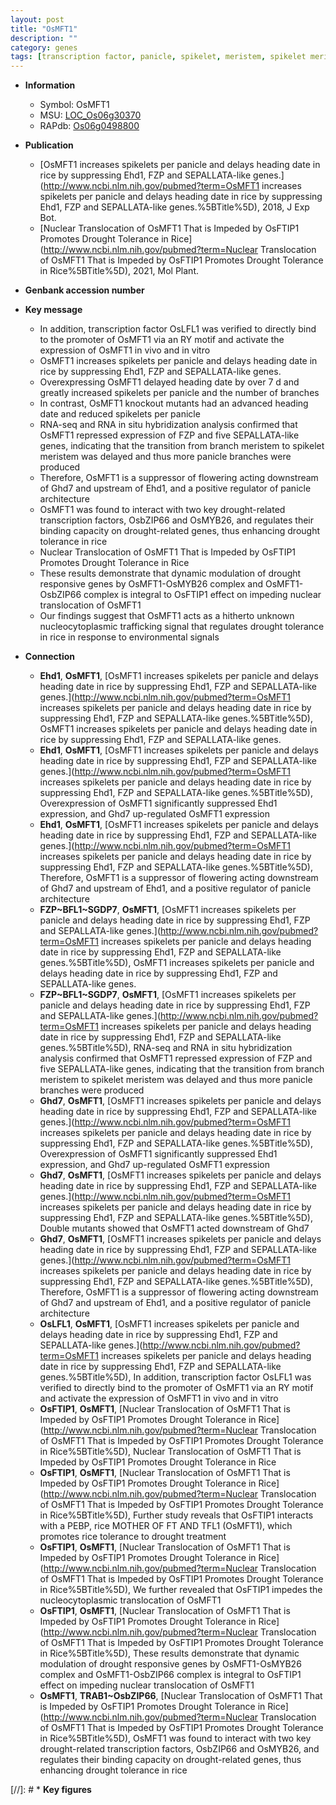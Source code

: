 ```yaml
---
layout: post
title: "OsMFT1"
description: ""
category: genes
tags: [transcription factor, panicle, spikelet, meristem, spikelet meristem, architecture, heading date, panicle architecture, spikelets per panicle, drought, tolerance, drought tolerance]
---
```


* **Information**  
    + Symbol: OsMFT1  
    + MSU: [LOC_Os06g30370](http://rice.uga.edu/cgi-bin/ORF_infopage.cgi?orf=LOC_Os06g30370)  
    + RAPdb: [Os06g0498800](http://rapdb.dna.affrc.go.jp/viewer/gbrowse_details/irgsp1?name=Os06g0498800)  

* **Publication**  
    + [OsMFT1 increases spikelets per panicle and delays heading date in rice by suppressing Ehd1, FZP and SEPALLATA-like genes.](http://www.ncbi.nlm.nih.gov/pubmed?term=OsMFT1 increases spikelets per panicle and delays heading date in rice by suppressing Ehd1, FZP and SEPALLATA-like genes.%5BTitle%5D), 2018, J Exp Bot.
    + [Nuclear Translocation of OsMFT1 That is Impeded by OsFTIP1 Promotes Drought Tolerance in Rice](http://www.ncbi.nlm.nih.gov/pubmed?term=Nuclear Translocation of OsMFT1 That is Impeded by OsFTIP1 Promotes Drought Tolerance in Rice%5BTitle%5D), 2021, Mol Plant.

* **Genbank accession number**  

* **Key message**  
    + In addition, transcription factor OsLFL1 was verified to directly bind to the promoter of OsMFT1 via an RY motif and activate the expression of OsMFT1 in vivo and in vitro
    + OsMFT1 increases spikelets per panicle and delays heading date in rice by suppressing Ehd1, FZP and SEPALLATA-like genes.
    + Overexpressing OsMFT1 delayed heading date by over 7 d and greatly increased spikelets per panicle and the number of branches
    + In contrast, OsMFT1 knockout mutants had an advanced heading date and reduced spikelets per panicle
    + RNA-seq and RNA in situ hybridization analysis confirmed that OsMFT1 repressed expression of FZP and five SEPALLATA-like genes, indicating that the transition from branch meristem to spikelet meristem was delayed and thus more panicle branches were produced
    + Therefore, OsMFT1 is a suppressor of flowering acting downstream of Ghd7 and upstream of Ehd1, and a positive regulator of panicle architecture
    + OsMFT1 was found to interact with two key drought-related transcription factors, OsbZIP66 and OsMYB26, and regulates their binding capacity on drought-related genes, thus enhancing drought tolerance in rice
    + Nuclear Translocation of OsMFT1 That is Impeded by OsFTIP1 Promotes Drought Tolerance in Rice
    + These results demonstrate that dynamic modulation of drought responsive genes by OsMFT1-OsMYB26 complex and OsMFT1-OsbZIP66 complex is integral to OsFTIP1 effect on impeding nuclear translocation of OsMFT1
    + Our findings suggest that OsMFT1 acts as a hitherto unknown nucleocytoplasmic trafficking signal that regulates drought tolerance in rice in response to environmental signals

* **Connection**  
    + __Ehd1__, __OsMFT1__, [OsMFT1 increases spikelets per panicle and delays heading date in rice by suppressing Ehd1, FZP and SEPALLATA-like genes.](http://www.ncbi.nlm.nih.gov/pubmed?term=OsMFT1 increases spikelets per panicle and delays heading date in rice by suppressing Ehd1, FZP and SEPALLATA-like genes.%5BTitle%5D), OsMFT1 increases spikelets per panicle and delays heading date in rice by suppressing Ehd1, FZP and SEPALLATA-like genes.
    + __Ehd1__, __OsMFT1__, [OsMFT1 increases spikelets per panicle and delays heading date in rice by suppressing Ehd1, FZP and SEPALLATA-like genes.](http://www.ncbi.nlm.nih.gov/pubmed?term=OsMFT1 increases spikelets per panicle and delays heading date in rice by suppressing Ehd1, FZP and SEPALLATA-like genes.%5BTitle%5D),  Overexpression of OsMFT1 significantly suppressed Ehd1 expression, and Ghd7 up-regulated OsMFT1 expression
    + __Ehd1__, __OsMFT1__, [OsMFT1 increases spikelets per panicle and delays heading date in rice by suppressing Ehd1, FZP and SEPALLATA-like genes.](http://www.ncbi.nlm.nih.gov/pubmed?term=OsMFT1 increases spikelets per panicle and delays heading date in rice by suppressing Ehd1, FZP and SEPALLATA-like genes.%5BTitle%5D),  Therefore, OsMFT1 is a suppressor of flowering acting downstream of Ghd7 and upstream of Ehd1, and a positive regulator of panicle architecture
    + __FZP~BFL1~SGDP7__, __OsMFT1__, [OsMFT1 increases spikelets per panicle and delays heading date in rice by suppressing Ehd1, FZP and SEPALLATA-like genes.](http://www.ncbi.nlm.nih.gov/pubmed?term=OsMFT1 increases spikelets per panicle and delays heading date in rice by suppressing Ehd1, FZP and SEPALLATA-like genes.%5BTitle%5D), OsMFT1 increases spikelets per panicle and delays heading date in rice by suppressing Ehd1, FZP and SEPALLATA-like genes.
    + __FZP~BFL1~SGDP7__, __OsMFT1__, [OsMFT1 increases spikelets per panicle and delays heading date in rice by suppressing Ehd1, FZP and SEPALLATA-like genes.](http://www.ncbi.nlm.nih.gov/pubmed?term=OsMFT1 increases spikelets per panicle and delays heading date in rice by suppressing Ehd1, FZP and SEPALLATA-like genes.%5BTitle%5D),  RNA-seq and RNA in situ hybridization analysis confirmed that OsMFT1 repressed expression of FZP and five SEPALLATA-like genes, indicating that the transition from branch meristem to spikelet meristem was delayed and thus more panicle branches were produced
    + __Ghd7__, __OsMFT1__, [OsMFT1 increases spikelets per panicle and delays heading date in rice by suppressing Ehd1, FZP and SEPALLATA-like genes.](http://www.ncbi.nlm.nih.gov/pubmed?term=OsMFT1 increases spikelets per panicle and delays heading date in rice by suppressing Ehd1, FZP and SEPALLATA-like genes.%5BTitle%5D),  Overexpression of OsMFT1 significantly suppressed Ehd1 expression, and Ghd7 up-regulated OsMFT1 expression
    + __Ghd7__, __OsMFT1__, [OsMFT1 increases spikelets per panicle and delays heading date in rice by suppressing Ehd1, FZP and SEPALLATA-like genes.](http://www.ncbi.nlm.nih.gov/pubmed?term=OsMFT1 increases spikelets per panicle and delays heading date in rice by suppressing Ehd1, FZP and SEPALLATA-like genes.%5BTitle%5D),  Double mutants showed that OsMFT1 acted downstream of Ghd7
    + __Ghd7__, __OsMFT1__, [OsMFT1 increases spikelets per panicle and delays heading date in rice by suppressing Ehd1, FZP and SEPALLATA-like genes.](http://www.ncbi.nlm.nih.gov/pubmed?term=OsMFT1 increases spikelets per panicle and delays heading date in rice by suppressing Ehd1, FZP and SEPALLATA-like genes.%5BTitle%5D),  Therefore, OsMFT1 is a suppressor of flowering acting downstream of Ghd7 and upstream of Ehd1, and a positive regulator of panicle architecture
    + __OsLFL1__, __OsMFT1__, [OsMFT1 increases spikelets per panicle and delays heading date in rice by suppressing Ehd1, FZP and SEPALLATA-like genes.](http://www.ncbi.nlm.nih.gov/pubmed?term=OsMFT1 increases spikelets per panicle and delays heading date in rice by suppressing Ehd1, FZP and SEPALLATA-like genes.%5BTitle%5D),  In addition, transcription factor OsLFL1 was verified to directly bind to the promoter of OsMFT1 via an RY motif and activate the expression of OsMFT1 in vivo and in vitro
    + __OsFTIP1__, __OsMFT1__, [Nuclear Translocation of OsMFT1 That is Impeded by OsFTIP1 Promotes Drought Tolerance in Rice](http://www.ncbi.nlm.nih.gov/pubmed?term=Nuclear Translocation of OsMFT1 That is Impeded by OsFTIP1 Promotes Drought Tolerance in Rice%5BTitle%5D), Nuclear Translocation of OsMFT1 That is Impeded by OsFTIP1 Promotes Drought Tolerance in Rice
    + __OsFTIP1__, __OsMFT1__, [Nuclear Translocation of OsMFT1 That is Impeded by OsFTIP1 Promotes Drought Tolerance in Rice](http://www.ncbi.nlm.nih.gov/pubmed?term=Nuclear Translocation of OsMFT1 That is Impeded by OsFTIP1 Promotes Drought Tolerance in Rice%5BTitle%5D),  Further study reveals that OsFTIP1 interacts with a PEBP, rice MOTHER OF FT AND TFL1 (OsMFT1), which promotes rice tolerance to drought treatment
    + __OsFTIP1__, __OsMFT1__, [Nuclear Translocation of OsMFT1 That is Impeded by OsFTIP1 Promotes Drought Tolerance in Rice](http://www.ncbi.nlm.nih.gov/pubmed?term=Nuclear Translocation of OsMFT1 That is Impeded by OsFTIP1 Promotes Drought Tolerance in Rice%5BTitle%5D),  We further revealed that OsFTIP1 impedes the nucleocytoplasmic translocation of OsMFT1
    + __OsFTIP1__, __OsMFT1__, [Nuclear Translocation of OsMFT1 That is Impeded by OsFTIP1 Promotes Drought Tolerance in Rice](http://www.ncbi.nlm.nih.gov/pubmed?term=Nuclear Translocation of OsMFT1 That is Impeded by OsFTIP1 Promotes Drought Tolerance in Rice%5BTitle%5D),  These results demonstrate that dynamic modulation of drought responsive genes by OsMFT1-OsMYB26 complex and OsMFT1-OsbZIP66 complex is integral to OsFTIP1 effect on impeding nuclear translocation of OsMFT1
    + __OsMFT1__, __TRAB1~OsbZIP66__, [Nuclear Translocation of OsMFT1 That is Impeded by OsFTIP1 Promotes Drought Tolerance in Rice](http://www.ncbi.nlm.nih.gov/pubmed?term=Nuclear Translocation of OsMFT1 That is Impeded by OsFTIP1 Promotes Drought Tolerance in Rice%5BTitle%5D),  OsMFT1 was found to interact with two key drought-related transcription factors, OsbZIP66 and OsMYB26, and regulates their binding capacity on drought-related genes, thus enhancing drought tolerance in rice

[//]: # * **Key figures**  


